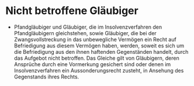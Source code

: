 # Nicht betroffene Gläubiger

- Pfandgläubiger und Gläubiger, die im Insolvenzverfahren den Pfandgläubigern gleichstehen, sowie Gläubiger, die bei der Zwangsvollstreckung in das unbewegliche Vermögen ein Recht auf Befriedigung aus diesem Vermögen haben, werden, soweit es sich um die Befriedigung aus den ihnen haftenden Gegenständen handelt, durch das Aufgebot nicht betroffen. Das Gleiche gilt von Gläubigern, deren Ansprüche durch eine Vormerkung gesichert sind oder denen im Insolvenzverfahren ein Aussonderungsrecht zusteht, in Ansehung des Gegenstands ihres Rechts.

